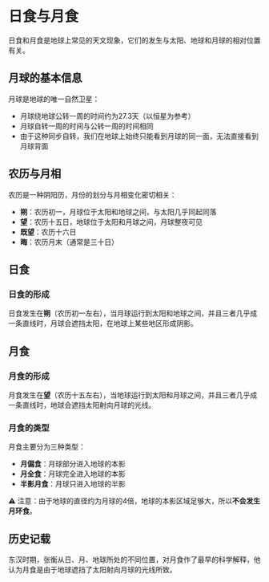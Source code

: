 # 日食与月食

日食和月食是地球上常见的天文现象，它们的发生与太阳、地球和月球的相对位置有关。

## 月球的基本信息

月球是地球的唯一自然卫星：
- 月球绕地球公转一周的时间约为27.3天（以恒星为参考）
- 月球自转一周的时间与公转一周的时间相同
- 由于这种同步自转，我们在地球上始终只能看到月球的同一面，无法直接看到月球背面

## 农历与月相

农历是一种阴阳历，月份的划分与月相变化密切相关：
- **朔**：农历初一，月球位于太阳和地球之间，与太阳几乎同起同落
- **望**：农历十五日，地球位于太阳和月球之间，月球整夜可见
- **既望**：农历十六日
- **晦**：农历月末（通常是三十日）

## 日食

### 日食的形成

日食发生在**朔**（农历初一左右），当月球运行到太阳和地球之间，并且三者几乎成一条直线时，月球会遮挡太阳，在地球上某些地区形成阴影。

## 月食

### 月食的形成

月食发生在**望**（农历十五左右），当地球运行到太阳和月球之间，并且三者几乎成一条直线时，地球会遮挡太阳射向月球的光线。

### 月食的类型

月食主要分为三种类型：
- **月偏食**：月球部分进入地球的本影
- **月全食**：月球完全进入地球的本影
- **半影月食**：月球只进入地球的半影

⚠️ 注意：由于地球的直径约为月球的4倍，地球的本影区域足够大，所以**不会发生月环食**。

## 历史记载

东汉时期，张衡从日、月、地球所处的不同位置，对月食作了最早的科学解释，他认为月食是由于地球遮挡了太阳射向月球的光线所致。